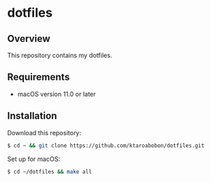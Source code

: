 # dotfiles

## Overview

This repository contains my dotfiles.

## Requirements

- macOS version 11.0 or later

## Installation

Download this repository:

```sh
$ cd ~ && git clone https://github.com/ktaroabobon/dotfiles.git
```

Set up for macOS:

```sh
$ cd ~/dotfiles && make all
```
